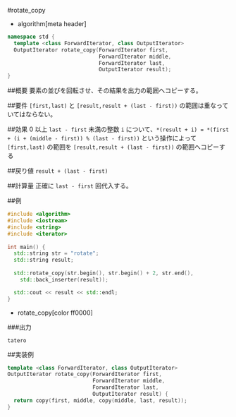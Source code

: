#rotate_copy
* algorithm[meta header]

```cpp
namespace std {
  template <class ForwardIterator, class OutputIterator>
  OutputIterator rotate_copy(ForwardIterator first,
                             ForwardIterator middle,
							 ForwardIterator last,
                             OutputIterator result);
}
```

##概要
要素の並びを回転させ、その結果を出力の範囲へコピーする。


##要件
`[first,last)` と `[result,result + (last - first))` の範囲は重なっていてはならない。


##効果
0 以上 `last - first` 未満の整数 `i` について、`*(result + i) = *(first + (i + (middle - first)) % (last - first))` という操作によって `[first,last)` の範囲を `[result,result + (last - first))` の範囲へコピーする


##戻り値
`result + (last - first)`


##計算量
正確に `last - first` 回代入する。


##例
```cpp
#include <algorithm>
#include <iostream>
#include <string>
#include <iterator>
 
int main() {
  std::string str = "rotate";
  std::string result;
 
  std::rotate_copy(str.begin(), str.begin() + 2, str.end(),
    std::back_inserter(result));

  std::cout << result << std::endl;
}
```
* rotate_copy[color ff0000]


###出力
```
tatero
```


##実装例
```cpp
template <class ForwardIterator, class OutputIterator>
OutputIterator rotate_copy(ForwardIterator first,
                           ForwardIterator middle,
						   ForwardIterator last,
                           OutputIterator result) {
  return copy(first, middle, copy(middle, last, result));
}
```

